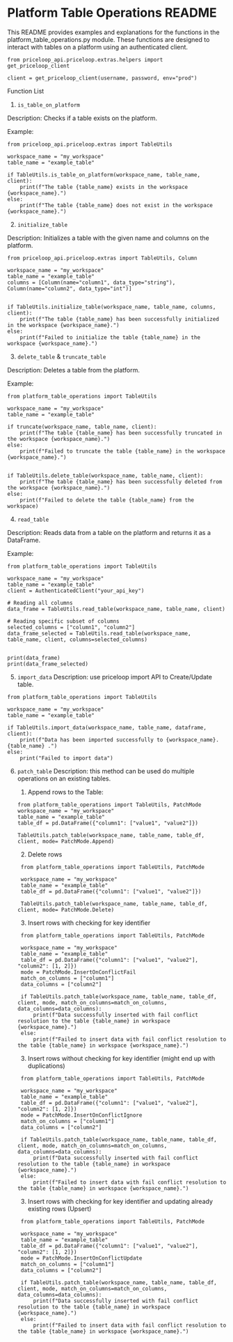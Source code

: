 # Platform Table Operations README
This README provides examples and explanations for the functions in the platform_table_operations.py module. These functions are designed to interact with tables on a platform using an authenticated client.

```
from priceloop_api.priceloop.extras.helpers import get_priceloop_client

client = get_priceloop_client(username, password, env="prod")
```

Function List
1. `is_table_on_platform`
   
Description:
Checks if a table exists on the platform.

Example:
```
from priceloop_api.priceloop.extras import TableUtils

workspace_name = "my_workspace"
table_name = "example_table"

if TableUtils.is_table_on_platform(workspace_name, table_name, client):
    print(f"The table {table_name} exists in the workspace {workspace_name}.")
else:
    print(f"The table {table_name} does not exist in the workspace {workspace_name}.")

```

2. `initialize_table`

Description:
Initializes a table with the given name and columns on the platform.

```
from priceloop_api.priceloop.extras import TableUtils, Column

workspace_name = "my_workspace"
table_name = "example_table"
columns = [Column(name="column1", data_type="string"), Column(name="column2", data_type="int")]


if TableUtils.initialize_table(workspace_name, table_name, columns, client):
    print(f"The table {table_name} has been successfully initialized in the workspace {workspace_name}.")
else:
    print(f"Failed to initialize the table {table_name} in the workspace {workspace_name}.")
```

3. `delete_table` & `truncate_table`
   
Description:
Deletes a table from the platform.

Example:
```
from platform_table_operations import TableUtils

workspace_name = "my_workspace"
table_name = "example_table"

if truncate(workspace_name, table_name, client):
    print(f"The table {table_name} has been successfully truncated in the workspace {workspace_name}.")
else:
    print(f"Failed to truncate the table {table_name} in the workspace {workspace_name}.")


if TableUtils.delete_table(workspace_name, table_name, client):
    print(f"The table {table_name} has been successfully deleted from the workspace {workspace_name}.")
else:
    print(f"Failed to delete the table {table_name} from the workspace)
```

4. `read_table`

Description:
Reads data from a table on the platform and returns it as a DataFrame.

Example:
```
from platform_table_operations import TableUtils

workspace_name = "my_workspace"
table_name = "example_table"
client = AuthenticatedClient("your_api_key")

# Reading all columns
data_frame = TableUtils.read_table(workspace_name, table_name, client)

# Reading specific subset of columns
selected_columns = ["column1", "column2"]
data_frame_selected = TableUtils.read_table(workspace_name, table_name, client, columns=selected_columns)


print(data_frame)
print(data_frame_selected)
```

5. `import_data`
   Description:
    use priceloop import API to Create/Update table.

```
from platform_table_operations import TableUtils

workspace_name = "my_workspace"
table_name = "example_table"

if TableUtils.import_data(workspace_name, table_name, dataframe, client):
    print(f"Data has been imported successfully to {workspace_name}.{table_name} .")
else:
    print("Failed to import data")
```

6. `patch_table`
   Description: this method can be used do multiple operations on an existing tables.
   1. Append rows to the Table:
    ```
    from platform_table_operations import TableUtils, PatchMode
    workspace_name = "my_workspace"
    table_name = "example_table"
    table_df = pd.DataFrame({"column1": ["value1", "value2"]})

    TableUtils.patch_table(workspace_name, table_name, table_df, client, mode= PatchMode.Append)
    ```

   2. Delete rows
   ```
    from platform_table_operations import TableUtils, PatchMode
    
    workspace_name = "my_workspace"
    table_name = "example_table"
    table_df = pd.DataFrame({"column1": ["value1", "value2"]})

    TableUtils.patch_table(workspace_name, table_name, table_df, client, mode= PatchMode.Delete)
   ```
   3. Insert rows with checking for key identifier
   ```
    from platform_table_operations import TableUtils, PatchMode
    
    workspace_name = "my_workspace"
    table_name = "example_table"
    table_df = pd.DataFrame({"column1": ["value1", "value2"], "column2": [1, 2]})
    mode = PatchMode.InsertOnConflictFail
    match_on_columns = ["column1"]
    data_columns = ["column2"]

    if TableUtils.patch_table(workspace_name, table_name, table_df, client, mode, match_on_columns=match_on_columns, data_columns=data_columns):
        print(f"Data successfully inserted with fail conflict resolution to the table {table_name} in workspace {workspace_name}.")
    else:
        print(f"Failed to insert data with fail conflict resolution to the table {table_name} in workspace {workspace_name}.")

   ```

   3. Insert rows without checking for key identifier (might end up with duplications)
   ```
    from platform_table_operations import TableUtils, PatchMode
    
    workspace_name = "my_workspace"
    table_name = "example_table"
    table_df = pd.DataFrame({"column1": ["value1", "value2"], "column2": [1, 2]})
    mode = PatchMode.InsertOnConflictIgnore
    match_on_columns = ["column1"]
    data_columns = ["column2"]

    if TableUtils.patch_table(workspace_name, table_name, table_df, client, mode, match_on_columns=match_on_columns, data_columns=data_columns):
        print(f"Data successfully inserted with fail conflict resolution to the table {table_name} in workspace {workspace_name}.")
    else:
        print(f"Failed to insert data with fail conflict resolution to the table {table_name} in workspace {workspace_name}.")

   ```

   3. Insert rows with checking for key identifier and updating already existing rows (Upsert)
   ```
    from platform_table_operations import TableUtils, PatchMode
    
    workspace_name = "my_workspace"
    table_name = "example_table"
    table_df = pd.DataFrame({"column1": ["value1", "value2"], "column2": [1, 2]})
    mode = PatchMode.InsertOnConflictUpdate
    match_on_columns = ["column1"]
    data_columns = ["column2"]

    if TableUtils.patch_table(workspace_name, table_name, table_df, client, mode, match_on_columns=match_on_columns, data_columns=data_columns):
        print(f"Data successfully inserted with fail conflict resolution to the table {table_name} in workspace {workspace_name}.")
    else:
        print(f"Failed to insert data with fail conflict resolution to the table {table_name} in workspace {workspace_name}.")

   ```